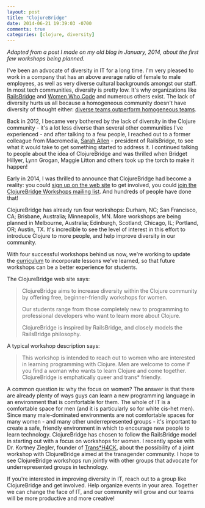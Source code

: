 ```yaml
---
layout: post
title: "ClojureBridge"
date: 2014-06-21 19:39:03 -0700
comments: true
categories: [clojure, diversity]
---
```

_Adapted from a post I made on my old blog in January, 2014, about the first few workshops being planned._

I've been an advocate of diversity in IT for a long time. I'm very pleased to work in a company that has an above average ratio of female to male employees, as well as very diverse cultural backgrounds amongst our staff. In most tech communities, diversity is pretty low. It's why organizations like [RailsBridge](http://railsbridge.org/) and [Women Who Code](http://womenwhocode.com/) and numerous others exist. The lack of diversity hurts us all because a homogeneous community doesn't have diversity of thought either: [diverse teams outperform homogeneous teams](https://www.google.com/search?q=diverse+teams+outperform).<!-- more -->

Back in 2012, I became very bothered by the lack of diversity in the Clojure community - it's a lot less diverse than several other communities I've experienced - and after talking to a few people, I reached out to a former colleague from Macromedia, [Sarah Allen](http://en.wikipedia.org/wiki/Sarah_Allen_(software_developer)) - president of RailsBridge, to see what it would take to get something started to address it. I continued talking to people about the idea of ClojureBridge and was thrilled when Bridget Hillyer, Lynn Grogan, Maggie Litton and others took up the torch to make it happen!

Early in 2014, I was thrilled to announce that ClojureBridge had become a reality: you could [sign up on the web site](http://clojurebridge.org/) to get involved, you could [join the ClojureBridge Workshops mailing list](https://groups.google.com/forum/#!forum/clojurebridge-workshops). And hundreds of people have done that!

ClojureBridge has already run four workshops: Durham, NC; San Francisco, CA; Brisbane, Australia; Minneapolis, MN. More workshops are being planned in Melbourne, Australia; Edinburgh, Scotland; Chicago, IL; Portland, OR; Austin, TX. It's incredible to see the level of interest in this effort to introduce Clojure to more people, and help improve diversity in our community.

With four successful workshops behind us now, we're working to update the [curriculum](https://github.com/ClojureBridge/curriculum) to incorporate lessons we've learned, so that future workshops can be a better experience for students.

The ClojureBridge web site says:

> ClojureBridge aims to increase diversity within the Clojure community by offering free, beginner-friendly workshops for women.
> 
> Our students range from those completely new to programming to professional developers who want to learn more about Clojure.
> 
> ClojureBridge is inspired by RailsBridge, and closely models the RailsBridge philosophy.

A typical workshop description says:

> This workshop is intended to reach out to women who are interested in learning programming with Clojure. Men are welcome to come if you find a woman who wants to learn Clojure and come together. ClojureBridge is emphatically queer and trans* friendly.

A common question is: why the focus on women? The answer is that there are already plenty of ways guys can learn a new programming language in an environment that is comfortable for them. The whole of IT is a comfortable space for men (and it is particularly so for white cis-het men). Since many male-dominated environments are not comfortable spaces for many women - and many other underrepresented groups - it's important to create a safe, friendly environment in which to encourage new people to learn technology. ClojureBridge has chosen to follow the RailsBridge model in starting out with a focus on workshops for women. I recently spoke with Dr. Kortney Ziegler, founder of [Trans*H4CK](http://www.transhack.org/), about the possibility of a joint workshop with ClojureBridge aimed at the transgender community. I hope to see ClojureBridge workshops run jointly with other groups that advocate for underrepresented groups in technology.

If you're interested in improving diversity in IT, reach out to a group like ClojureBridge and get involved. Help organize events in your area. Together we can change the face of IT, and our community will grow and our teams will be more productive and more creative!
